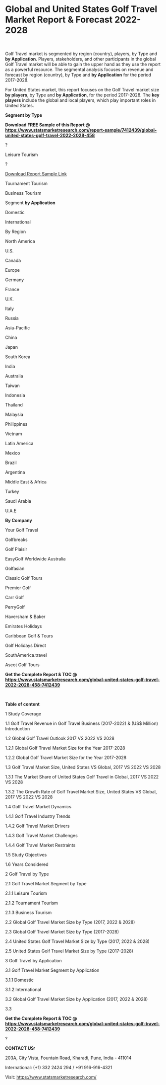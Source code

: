 <h1>Global and United States Golf Travel Market Report & Forecast 2022-2028</h1><br/><p>Golf Travel market is segmented by region (country), players, by Type and <strong>by Application</strong>. Players, stakeholders, and other participants in the global Golf Travel market will be able to gain the upper hand as they use the report as a powerful resource. The segmental analysis focuses on revenue and forecast by region (country), by Type and <strong>by Application</strong> for the period 2017-2028.</p>
 
 
 
 <p>For United States market, this report focuses on the Golf Travel market size <strong>by players</strong>, by Type and <strong>by Application</strong>, for the period 2017-2028. The <strong>key players</strong> include the global and local players, which play important roles in United States.</p>
 
 
 
 <p><strong>Segment by Type</strong></p>
 
 
 
 <div><b>Download FREE Sample of this Report @ <a href="https://www.statsmarketresearch.com/download-free-sample/7412439/global-united-states-golf-travel-2022-2028-458">https://www.statsmarketresearch.com/report-sample/7412439/global-united-states-golf-travel-2022-2028-458</a></b></div>
 
 
 
 <p>? </p>
 
 
 
 <p>Leisure Tourism</p>
 
 
 
 <p>? </p>
 
 
 
 <p><a href="https://www.statsmarketresearch.com/download-free-sample/7412439/global-united-states-golf-travel-2022-2028-458">Download Report Sample Link</a></p>
 
 
 
 <p>Tournament Tourism</p>
 
 
 
 <p>Business Tourism</p>
 
 
 
 <p>Segment <strong>by Application</strong></p>
 
 
 
 <p>Domestic</p>
 
 
 
 <p>International</p>
 
 
 
 <p>By Region</p>
 
 
 
 <p>North America</p>
 
 
 
 <p>U.S.</p>
 
 
 
 <p>Canada</p>
 
 
 
 <p>Europe</p>
 
 
 
 <p>Germany</p>
 
 
 
 <p>France</p>
 
 
 
 <p>U.K.</p>
 
 
 
 <p>Italy</p>
 
 
 
 <p>Russia</p>
 
 
 
 <p>Asia-Pacific</p>
 
 
 
 <p>China</p>
 
 
 
 <p>Japan</p>
 
 
 
 <p>South Korea</p>
 
 
 
 <p>India</p>
 
 
 
 <p>Australia</p>
 
 
 
 <p>Taiwan</p>
 
 
 
 <p>Indonesia</p>
 
 
 
 <p>Thailand</p>
 
 
 
 <p>Malaysia</p>
 
 
 
 <p>Philippines</p>
 
 
 
 <p>Vietnam</p>
 
 
 
 <p>Latin America</p>
 
 
 
 <p>Mexico</p>
 
 
 
 <p>Brazil</p>
 
 
 
 <p>Argentina</p>
 
 
 
 <p>Middle East & Africa</p>
 
 
 
 <p>Turkey</p>
 
 
 
 <p>Saudi Arabia</p>
 
 
 
 <p>U.A.E</p>
 
 
 
 <p><strong>By Company</strong></p>
 
 
 
 <p>Your Golf Travel</p>
 
 
 
 <p>Golfbreaks</p>
 
 
 
 <p>Golf Plaisir</p>
 
 
 
 <p>EasyGolf Worldwide Australia</p>
 
 
 
 <p>Golfasian</p>
 
 
 
 <p>Classic Golf Tours</p>
 
 
 
 <p>Premier Golf</p>
 
 
 
 <p>Carr Golf</p>
 
 
 
 <p>PerryGolf</p>
 
 
 
 <p>Haversham & Baker</p>
 
 
 
 <p>Emirates Holidays</p>
 
 
 
 <p>Caribbean Golf & Tours</p>
 
 
 
 <p>Golf Holidays Direct</p>
 
 
 
 <p>SouthAmerica.travel</p>
 
 
 
 <p>Ascot Golf Tours</p>
 
 
 
 <div><b>Get the Complete Report & TOC @ <a href="https://www.statsmarketresearch.com/global-united-states-golf-travel-2022-2028-458-7412439">https://www.statsmarketresearch.com/global-united-states-golf-travel-2022-2028-458-7412439</a></b></div>
 
 
 
 <p><br />
 
 <b>Table of content</b></p>
 
 
 
 <p>1 Study Coverage<br />
 
 1.1 Golf Travel Revenue in Golf Travel Business (2017-2022) & (US$ Million) Introduction<br />
 
 1.2 Global Golf Travel Outlook 2017 VS 2022 VS 2028<br />
 
 1.2.1 Global Golf Travel Market Size for the Year 2017-2028<br />
 
 1.2.2 Global Golf Travel Market Size for the Year 2017-2028<br />
 
 1.3 Golf Travel Market Size, United States VS Global, 2017 VS 2022 VS 2028<br />
 
 1.3.1 The Market Share of United States Golf Travel in Global, 2017 VS 2022 VS 2028<br />
 
 1.3.2 The Growth Rate of Golf Travel Market Size, United States VS Global, 2017 VS 2022 VS 2028<br />
 
 1.4 Golf Travel Market Dynamics<br />
 
 1.4.1 Golf Travel Industry Trends<br />
 
 1.4.2 Golf Travel Market Drivers<br />
 
 1.4.3 Golf Travel Market Challenges<br />
 
 1.4.4 Golf Travel Market Restraints<br />
 
 1.5 Study Objectives<br />
 
 1.6 Years Considered<br />
 
 2 Golf Travel by Type<br />
 
 2.1 Golf Travel Market Segment by Type<br />
 
 2.1.1 Leisure Tourism<br />
 
 2.1.2 Tournament Tourism<br />
 
 2.1.3 Business Tourism<br />
 
 2.2 Global Golf Travel Market Size by Type (2017, 2022 & 2028)<br />
 
 2.3 Global Golf Travel Market Size by Type (2017-2028)<br />
 
 2.4 United States Golf Travel Market Size by Type (2017, 2022 & 2028)<br />
 
 2.5 United States Golf Travel Market Size by Type (2017-2028)<br />
 
 3 Golf Travel by Application<br />
 
 3.1 Golf Travel Market Segment by Application<br />
 
 3.1.1 Domestic<br />
 
 3.1.2 International<br />
 
 3.2 Global Golf Travel Market Size by Application (2017, 2022 & 2028)<br />
 
 3.3</p>
 
 
 
 <div><b>Get the Complete Report & TOC @ <a href="https://www.statsmarketresearch.com/global-united-states-golf-travel-2022-2028-458-7412439">https://www.statsmarketresearch.com/global-united-states-golf-travel-2022-2028-458-7412439</a></b></div>
 
 
 
 <p>? </p>
 
 
 
 <p><b>CONTACT US:</b><br />
 
 203A, City Vista, Fountain Road, Kharadi, Pune, India - 411014<br />
 
 International: (+1) 332 2424 294 / +91 916-916-4321<br />
 
 Visit: <a href="https://www.statsmarketresearch.com/">https://www.statsmarketresearch.com/</a></p>